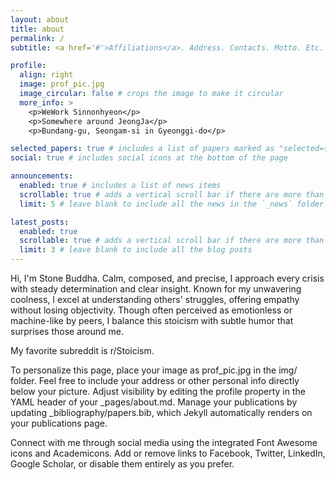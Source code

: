 ```yaml
---
layout: about
title: about
permalink: /
subtitle: <a href='#'>Affiliations</a>. Address. Contacts. Motto. Etc.

profile:
  align: right
  image: prof_pic.jpg
  image_circular: false # crops the image to make it circular
  more_info: >
    <p>WeWork Sinnonhyeon</p>
    <p>Somewhere around JeongJa</p>
    <p>Bundang-gu, Seongam-si in Gyeonggi-do</p>

selected_papers: true # includes a list of papers marked as "selected={true}"
social: true # includes social icons at the bottom of the page

announcements:
  enabled: true # includes a list of news items
  scrollable: true # adds a vertical scroll bar if there are more than 3 news items
  limit: 5 # leave blank to include all the news in the `_news` folder

latest_posts:
  enabled: true
  scrollable: true # adds a vertical scroll bar if there are more than 3 new posts items
  limit: 3 # leave blank to include all the blog posts
---
```

Hi, I'm Stone Buddha. Calm, composed, and precise, I approach every crisis with steady determination and clear insight. Known for my unwavering coolness, I excel at understanding others' struggles, offering empathy without losing objectivity. Though often perceived as emotionless or machine-like by peers, I balance this stoicism with subtle humor that surprises those around me.

My favorite subreddit is r/Stoicism.

To personalize this page, place your image as prof_pic.jpg in the img/ folder. Feel free to include your address or other personal info directly below your picture. Adjust visibility by editing the profile property in the YAML header of your _pages/about.md. Manage your publications by updating _bibliography/papers.bib, which Jekyll automatically renders on your publications page.

Connect with me through social media using the integrated Font Awesome icons and Academicons. Add or remove links to Facebook, Twitter, LinkedIn, Google Scholar, or disable them entirely as you prefer.

